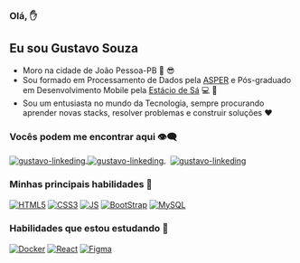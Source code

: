 ### Olá, :hand:
## Eu sou Gustavo Souza
- Moro na cidade de João Pessoa-PB :sunrise: :sunglasses:
- Sou formado em Processamento de Dados pela <a href="https://www.asper.edu.br/" target="_blank">ASPER</a> e Pós-graduado em Desenvolvimento Mobile pela <a href="https://estacio.br/" target="_blank">Estácio de Sá</a>  :computer: :iphone:
- Sou um entusiasta no mundo da Tecnologia, sempre procurando aprender novas stacks, resolver problemas e construir soluções :heart:

 ### Vocês podem me encontrar aqui 👁️‍🗨️
 <div align="left">
<a href="https://www.linkedin.com/in/gustavosouza-jp/" target="_blank">
<img align="center" alt="gustavo-linkeding" src="https://img.shields.io/badge/LinkedIn-0077B5?style=for-the-badge&logo=linkedin&logoColor=white" >
</a> 
<a href="https://www.facebook.com/gustavogss.jp/" target="_blank">
<img align="center" alt="gustavo-linkeding" src="https://img.shields.io/badge/Facebook-1877F2?style=for-the-badge&logo=facebook&logoColor=white" >
</a> &nbsp
<a href="https://www.instagram.com/gustavosouza.dev/" target="_blank">
<img align="center" alt="gustavo-linkeding" src="https://img.shields.io/badge/Instagram-E4405F?style=for-the-badge&logo=instagram&logoColor=white" >
</a> 
</div>
 
 ### Minhas principais habilidades 🤖
<div align="left" > 
<a href="https://www.w3schools.com/html/" target="_blank"><img align="center" alt="HTML5" src="https://img.shields.io/badge/html5-%23E34F26.svg?style=for-the-badge&logo=html5&logoColor=white"></a>
 <a href="https://www.w3schools.com/css/" target="_blank"><img align="center" alt="CSS3" src="https://img.shields.io/badge/CSS3-1572B6?style=for-the-badge&logo=css3&logoColor=white"></a>
 <a href="https://www.w3schools.com/js/" target="_blank"><img align="center" alt="JS" src="https://img.shields.io/badge/JavaScript-F7DF1E?style=for-the-badge&logo=javascript&logoColor=black"></a>
 <a href="https://getbootstrap.com/" target="_blank"><img align="center" alt="BootStrap" src="https://img.shields.io/badge/Bootstrap-563D7C?style=for-the-badge&logo=bootstrap&logoColor=white"></a> 
 <a href="https://www.mysql.com/" target="_blank"><img align="center" alt="MySQL" src="https://img.shields.io/badge/MySQL-005C84?style=for-the-badge&logo=mysql&logoColor=white"></a> 
 
</div>

### Habilidades que estou estudando 🤖

<div>
 <a href="https://www.docker.com/" target="_blank"><img align="center" alt="Docker" src="https://img.shields.io/badge/Docker-2CA5E0?style=for-the-badge&logo=docker&logoColor=white"></a>
 <a href="https://pt-br.reactjs.org/" target="_blank"><img align="center" alt="React" src="https://img.shields.io/badge/React-20232A?style=for-the-badge&logo=react&logoColor=61DAFB"></a> 
 <a href="https://www.figma.com/" target="_blank"><img align="center" alt="Figma" src="https://img.shields.io/badge/Figma-F24E1E?style=for-the-badge&logo=figma&logoColor=white"></a>  
</div>

<!---
ggss-dev/ggss-dev is a ✨ special ✨ repository because its `README.md` (this file) appears on your GitHub profile.
You can click the Preview link to take a look at your changes.
--->
